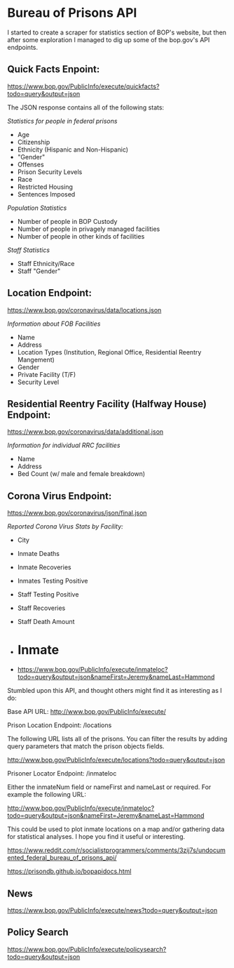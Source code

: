 # Bureau of Prisons API

I started to create a scraper for statistics section of BOP's website, but then after some exploration I managed to dig up some of the bop.gov's API endpoints.


Quick Facts Enpoint:
--------------------

https://www.bop.gov/PublicInfo/execute/quickfacts?todo=query&output=json

The JSON response contains all of the following stats:

*Statistics for people in federal prisons*
+ Age
+ Citizenship
+ Ethnicity (Hispanic and Non-Hispanic)
+ "Gender"
+ Offenses
+ Prison Security Levels
+ Race
+ Restricted Housing
+ Sentences Imposed

*Population Statistics*
+ Number of people in BOP Custody
+ Number of people in privagely managed facilities
+ Number of people in other kinds of facilities

*Staff Statistics*
+ Staff Ethnicity/Race
+ Staff "Gender"


Location Endpoint:
------------------
https://www.bop.gov/coronavirus/data/locations.json

*Information about FOB Facilities*
+ Name
+ Address
+ Location Types (Institution, Regional Office, Residential Reentry Mangement)
+ Gender
+ Private Facility (T/F)
+ Security Level


Residential Reentry Facility (Halfway House) Endpoint:
------------------------------------------------------
https://www.bop.gov/coronavirus/data/additional.json

*Information for individual RRC facilities*
+ Name
+ Address
+ Bed Count (w/ male and female breakdown)


Corona Virus Endpoint:
----------------------
https://www.bop.gov/coronavirus/json/final.json

*Reported Corona Virus Stats by Facility:*
+ City
+ Inmate Deaths
+ Inmate Recoveries
+ Inmates Testing Positive
+ Staff Testing Positive
+ Staff Recoveries
+ Staff Death Amount

+ # Inmate
+ https://www.bop.gov/PublicInfo/execute/inmateloc?todo=query&output=json&nameFirst=Jeremy&nameLast=Hammond


Stumbled upon this API, and thought others might find it as interesting as I do:

Base API URL: http://www.bop.gov/PublicInfo/execute/

Prison Location Endpoint: /locations

The following URL lists all of the prisons. You can filter the results by adding query parameters that match the prison objects fields.

http://www.bop.gov/PublicInfo/execute/locations?todo=query&output=json

Prisoner Locator Endpoint: /inmateloc

Either the inmateNum field or nameFirst and nameLast or required. For example the following URL:

http://www.bop.gov/PublicInfo/execute/inmateloc?todo=query&output=json&nameFirst=Jeremy&nameLast=Hammond

This could be used to plot inmate locations on a map and/or gathering data for statistical analyses. I hope you find it useful or interesting.


https://www.reddit.com/r/socialistprogrammers/comments/3zij7s/undocumented_federal_bureau_of_prisons_api/


https://prisondb.github.io/bopapidocs.html


## News

https://www.bop.gov/PublicInfo/execute/news?todo=query&output=json

## Policy Search

https://www.bop.gov/PublicInfo/execute/policysearch?todo=query&output=json
